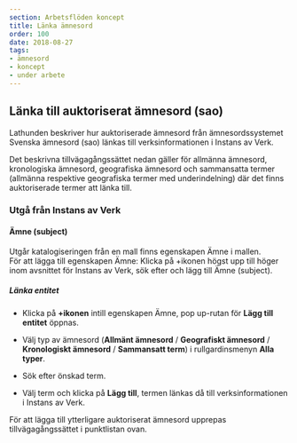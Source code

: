 ```yaml
---
section: Arbetsflöden koncept
title: Länka ämnesord
order: 100
date: 2018-08-27
tags:
- ämnesord
- koncept
- under arbete
---
```


## Länka till auktoriserat ämnesord (sao)

Lathunden beskriver hur auktoriserade ämnesord från ämnesordssystemet Svenska ämnesord (sao) länkas till verksinformationen i Instans av Verk. 

Det beskrivna tillvägagångssättet nedan gäller för allmänna ämnesord, kronologiska ämnesord, geografiska ämnesord och sammansatta termer (allmänna respektive geografiska termer med underindelning) där det finns auktoriserade termer att länka till. 

### Utgå från Instans av Verk

#### Ämne (subject)
Utgår katalogiseringen från en mall finns egenskapen Ämne i mallen. 
<br/>För att lägga till egenskapen Ämne: Klicka på +ikonen högst upp till höger inom avsnittet för Instans av Verk, sök efter och lägg till Ämne (subject).

##### Länka entitet

* Klicka på **+ikonen** intill egenskapen Ämne, pop up-rutan för **Lägg till entitet** öppnas.

* Välj typ av ämnesord (**Allmänt ämnesord** / **Geografiskt ämnesord** / **Kronologiskt ämnesord** / **Sammansatt term**) i rullgardinsmenyn **Alla typer**.

* Sök efter önskad term.

* Välj term och klicka på **Lägg till**, termen länkas då till verksinformationen i Instans av Verk.

För att lägga till ytterligare auktoriserat ämnesord upprepas tillvägagångssättet i punktlistan ovan. 
